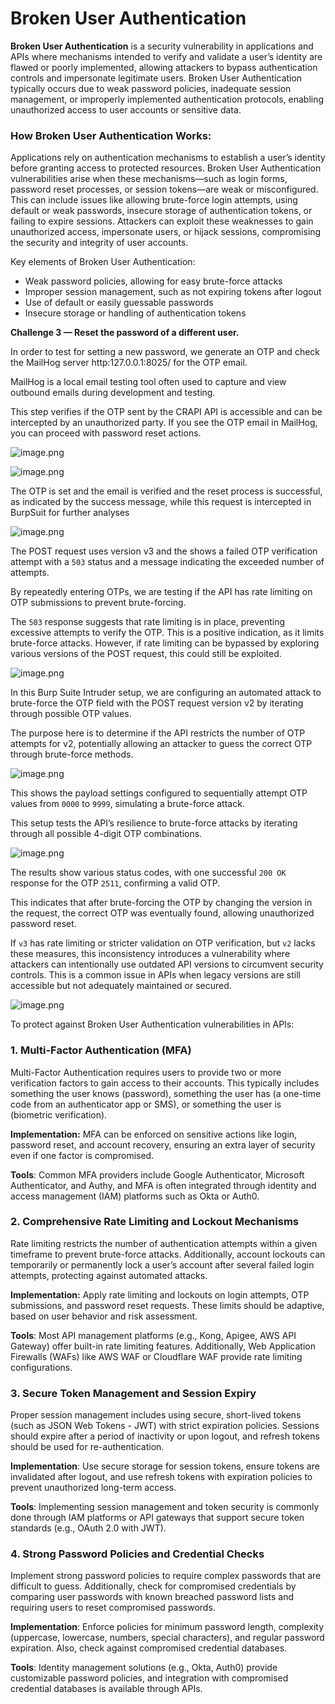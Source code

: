 # Broken User Authentication

**Broken User Authentication** is a security vulnerability in applications and APIs where mechanisms intended to verify and validate a user’s identity are flawed or poorly implemented, allowing attackers to bypass authentication controls and impersonate legitimate users. Broken User Authentication typically occurs due to weak password policies, inadequate session management, or improperly implemented authentication protocols, enabling unauthorized access to user accounts or sensitive data.

### How Broken User Authentication Works:

Applications rely on authentication mechanisms to establish a user’s identity before granting access to protected resources. Broken User Authentication vulnerabilities arise when these mechanisms—such as login forms, password reset processes, or session tokens—are weak or misconfigured. This can include issues like allowing brute-force login attempts, using default or weak passwords, insecure storage of authentication tokens, or failing to expire sessions. Attackers can exploit these weaknesses to gain unauthorized access, impersonate users, or hijack sessions, compromising the security and integrity of user accounts.

Key elements of Broken User Authentication:

- Weak password policies, allowing for easy brute-force attacks
- Improper session management, such as not expiring tokens after logout
- Use of default or easily guessable passwords
- Insecure storage or handling of authentication tokens

**Challenge 3 — Reset the password of a different user.**

In order to test for setting a new password, we generate an OTP and check the MailHog server http:127.0.0.1:8025/ for the OTP email. 

MailHog is a local email testing tool often used to capture and view outbound emails during development and testing.

This step verifies if the OTP sent by the CRAPI API is accessible and can be intercepted by an unauthorized party. If you see the OTP email in MailHog, you can proceed with password reset actions.

![image.png](Broken%20User%20Authentication%201354a9b54b6a80e2b0faf7bd9583d5af/image.png)

![image.png](Broken%20User%20Authentication%201354a9b54b6a80e2b0faf7bd9583d5af/image%201.png)

The OTP is set and the email is verified and the reset process is successful, as indicated by the success message, while this request is intercepted in BurpSuit for further analyses

![image.png](Broken%20User%20Authentication%201354a9b54b6a80e2b0faf7bd9583d5af/image%202.png)

The POST request uses version v3 and the shows a failed OTP verification attempt with a `503` status and a message indicating the exceeded number of attempts.

By repeatedly entering OTPs, we are testing if the API has rate limiting on OTP submissions to prevent brute-forcing.

The `503` response suggests that rate limiting is in place, preventing excessive attempts to verify the OTP. This is a positive indication, as it limits brute-force attacks. However, if rate limiting can be bypassed by exploring various versions of the POST request, this could still be exploited.

![image.png](Broken%20User%20Authentication%201354a9b54b6a80e2b0faf7bd9583d5af/image%203.png)

In this Burp Suite Intruder setup, we are configuring an automated attack to brute-force the OTP field with the POST request version v2  by iterating through possible OTP values.

The purpose here is to determine if the API restricts the number of OTP attempts for v2, potentially allowing an attacker to guess the correct OTP through brute-force methods.

![image.png](Broken%20User%20Authentication%201354a9b54b6a80e2b0faf7bd9583d5af/image%204.png)

This shows the payload settings configured to sequentially attempt OTP values from `0000` to `9999`, simulating a brute-force attack.

This setup tests the API’s resilience to brute-force attacks by iterating through all possible 4-digit OTP combinations.

![image.png](Broken%20User%20Authentication%201354a9b54b6a80e2b0faf7bd9583d5af/image%205.png)

The results show various status codes, with one successful `200 OK` response for the OTP `2511`, confirming a valid OTP.

 This indicates that after brute-forcing the OTP by changing the version in the request, the correct OTP was eventually found, allowing unauthorized password reset.

If `v3` has rate limiting or stricter validation on OTP verification, but `v2` lacks these measures, this inconsistency introduces a vulnerability where attackers can intentionally use outdated API versions to circumvent security controls. This is a common issue in APIs when legacy versions are still accessible but not adequately maintained or secured.

![image.png](Broken%20User%20Authentication%201354a9b54b6a80e2b0faf7bd9583d5af/image%206.png)

To protect against Broken User Authentication vulnerabilities in APIs:

### 1. **Multi-Factor Authentication (MFA)**

Multi-Factor Authentication requires users to provide two or more verification factors to gain access to their accounts. This typically includes something the user knows (password), something the user has (a one-time code from an authenticator app or SMS), or something the user is (biometric verification).

**Implementation:** MFA can be enforced on sensitive actions like login, password reset, and account recovery, ensuring an extra layer of security even if one factor is compromised.

**Tools**: Common MFA providers include Google Authenticator, Microsoft Authenticator, and Authy, and MFA is often integrated through identity and access management (IAM) platforms such as Okta or Auth0.

### 2. **Comprehensive Rate Limiting and Lockout Mechanisms**

Rate limiting restricts the number of authentication attempts within a given timeframe to prevent brute-force attacks. Additionally, account lockouts can temporarily or permanently lock a user’s account after several failed login attempts, protecting against automated attacks.

**Implementation:** Apply rate limiting and lockouts on login attempts, OTP submissions, and password reset requests. These limits should be adaptive, based on user behavior and risk assessment.

**Tools**: Most API management platforms (e.g., Kong, Apigee, AWS API Gateway) offer built-in rate limiting features. Additionally, Web Application Firewalls (WAFs) like AWS WAF or Cloudflare WAF provide rate limiting configurations.

### 3. **Secure Token Management and Session Expiry**

Proper session management includes using secure, short-lived tokens (such as JSON Web Tokens - JWT) with strict expiration policies. Sessions should expire after a period of inactivity or upon logout, and refresh tokens should be used for re-authentication.

**Implementation**: Use secure storage for session tokens, ensure tokens are invalidated after logout, and use refresh tokens with expiration policies to prevent unauthorized long-term access.

**Tools**: Implementing session management and token security is commonly done through IAM platforms or API gateways that support secure token standards (e.g., OAuth 2.0 with JWT).

### 4. **Strong Password Policies and Credential Checks**

 Implement strong password policies to require complex passwords that are difficult to guess. Additionally, check for compromised credentials by comparing user passwords with known breached password lists and requiring users to reset compromised passwords.

**Implementation**: Enforce policies for minimum password length, complexity (uppercase, lowercase, numbers, special characters), and regular password expiration. Also, check against compromised credential databases.

**Tools**: Identity management solutions (e.g., Okta, Auth0) provide customizable password policies, and integration with compromised credential databases is available through APIs.